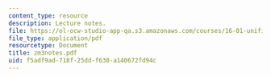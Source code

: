 ```yaml
---
content_type: resource
description: Lecture notes.
file: https://ol-ocw-studio-app-qa.s3.amazonaws.com/courses/16-01-unified-engineering-i-ii-iii-iv-fall-2005-spring-2006/f5adf9ad718f25ddf630a140672fd94c_zm3notes.pdf
file_type: application/pdf
resourcetype: Document
title: zm3notes.pdf
uid: f5adf9ad-718f-25dd-f630-a140672fd94c
---
```

